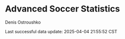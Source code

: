 # Advanced Soccer Statistics
Denis Ostroushko

<!-- gfm -->

Last successful data update: 2025-04-04 21:55:52 CST

